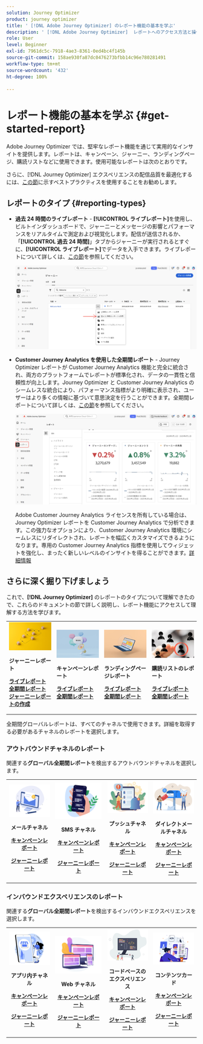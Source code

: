 ```yaml
---
solution: Journey Optimizer
product: journey optimizer
title: ' [!DNL Adobe Journey Optimizer] のレポート機能の基本を学ぶ'
description: ' [!DNL Adobe Journey Optimizer]  レポートへのアクセス方法と操作方法について説明します。'
role: User
level: Beginner
exl-id: 7961dc5c-7918-4ae3-8361-0ed4bc4f145b
source-git-commit: 158ae930fa87dc0476273bfbb14c96e780281491
workflow-type: tm+mt
source-wordcount: '432'
ht-degree: 100%

---
```


# レポート機能の基本を学ぶ {#get-started-report}

Adobe Journey Optimizer では、堅牢なレポート機能を通じて実用的なインサイトを提供します。レポートは、キャンペーン、ジャーニー、ランディングページ、購読リストなどに使用できます。使用可能なレポートは次のとおりです。

さらに、[!DNL Journey Optimizer] エクスペリエンスの配信品質を最適化するには、[この節](deliverability.md)に示すベストプラクティスを使用することをお勧めします。


## レポートのタイプ {#reporting-types}

* **過去 24 時間のライブレポート** - **[!UICONTROL ライブレポート]**&#x200B;を使用し、ビルトインダッシュボードで、ジャーニーとメッセージの影響とパフォーマンスをリアルタイムで測定および視覚化します。配信が送信されるか、「**[!UICONTROL 過去 24 時間]**」タブからジャーニーが実行されるとすぐに、**[!UICONTROL ライブレポート]**&#x200B;でデータを入手できます。ライブレポートについて詳しくは、[この節](live-report.md)を参照してください。

  ![](assets/report_journey.png)


* **Customer Journey Analytics を使用した全期間レポート** - Journey Optimizer レポートが Customer Journey Analytics 機能と完全に統合され、両方のプラットフォームでレポートが標準化され、データの一貫性と信頼性が向上します。Journey Optimizer と Customer Journey Analytics のシームレスな統合により、パフォーマンス指標がより明確に表示され、ユーザーはより多くの情報に基づいて意思決定を行うことができます。全期間レポートについて詳しくは、[この節](report-gs-cja.md)を参照してください。

  ![](assets/gs-cja-report-1.png)

  Adobe Customer Journey Analytics ライセンスを所有している場合は、Journey Optimizer レポートを Customer Journey Analytics で分析できます。この強力なオプションにより、Customer Journey Analytics 環境にシームレスにリダイレクトされ、レポートを幅広くカスタマイズできるようになります。専用の Customer Journey Analytics 指標を使用してウィジェットを強化し、まったく新しいレベルのインサイトを得ることができます。[詳細情報](report-cja-manage.md)


## さらに深く掘り下げましょう

これで、**[!DNL Journey Optimizer]** のレポートのタイプについて理解できたので、これらのドキュメントの節で詳しく説明し、レポート機能にアクセスして理解する方法を学びます。


<table style="table-layout:fixed"><tr style="border: 0;">
<td>
<img alt="ジャーニーレポート" src="../assets/do-not-localize/start-journey.jpeg">
<div>
<p><strong>ジャーニーレポート</strong></p>
</div>
<div>
<a href="journey-live-report.md"><strong>ライブレポート</strong></a>
</div>
<div>
<a href="journey-global-report-cja.md"><strong>全期間レポート</strong></a>
</div>
<div>
<a href="sharing-overview.md"><strong>ジャーニーレポートの作成</strong></a>
</div>
<p>
<p>
</td>
<td>
<img alt="キャンペーンレポート" src="../assets/do-not-localize/start-campaign.jpeg">
<div>
<p><strong>キャンペーンレポート</strong></p>
</div>
<div>
<a href="campaign-live-report.md"><strong>ライブレポート</strong></a>
</div>
<div>
<a href="campaign-global-report-cja.md"><strong>全期間レポート</strong></a>
</div>
<p>
<p>
</td>
<td>
<img alt="ランディングページレポート" src="../assets/do-not-localize/start-interface.jpeg">
<div>
<p><strong>ランディングページレポート</strong></p>
</div>
<div>
<a href="lp-report-live.md"><strong>ライブレポート</strong></a>
</div>
<div>
<a href="lp-report-global-cja.md"><strong>全期間レポート</strong></a>
</div>
<p>
<p>
</td>
<td>
<img alt="購読リストのレポート" src="../assets/do-not-localize/role.jpg">
<div>
<p><strong>購読リストのレポート</strong></p>
</div>
<div>
<a href="subscription-report-live.md"><strong>ライブレポート</strong></a>
</div>
<div>
<a href="subscription-report-global-cja.md"><strong>全期間レポート</strong></a>
</div>
<p>
<p>
</td>
</tr></table>


全期間グローバルレポートは、すべてのチャネルで使用できます。詳細を取得する必要があるチャネルのレポートを選択します。

### アウトバウンドチャネルのレポート

関連する&#x200B;**グローバル全期間レポート**&#x200B;を検出するアウトバウンドチャネルを選択します。

<table style="table-layout:fixed"><tr style="border: 0;">
<td><img alt="メール" src="../channels/assets/do-not-localize/email.png">
<div align="center"><p><strong>メールチャネル</strong></p><p><a href="campaign-global-report-cja-email.md"><strong>キャンペーンレポート</strong></a></p><p><a href="journey-global-report-cja-email.md"><strong>ジャーニーレポート</strong></a></p></div></td>
<td><a href="campaign-global-report-cja-sms.md"><img alt="SMS" src="../channels/assets/do-not-localize/sms.png"></a>
<div align="center"><p><strong>SMS チャネル</strong></p><p><a href="campaign-global-report-cja-sms.md"><strong>キャンペーンレポート</strong></a></p><p><a href="journey-global-report-cja-sms.md"><strong>ジャーニーレポート</strong></a></p></div></td>
<td><a href="campaign-global-report-cja-push.md"><img alt="プッシュ" src="../channels/assets/do-not-localize/push.png"></a>
<div align="center"><p><strong>プッシュチャネル</strong></p><p><a href="campaign-global-report-cja-push.md"><strong>キャンペーンレポート</strong></a></p><p><a href="journey-global-report-cja-push.md"><strong>ジャーニーレポート</strong></a></p></div></td>
<td><a href="campaign-global-report-cja-direct.md"><img alt="ダイレクトメール" src="../channels/assets/do-not-localize/direct-mail.jpg"></a>
<div align="center"><p><strong>ダイレクトメールチャネル</strong></p><p><a href="campaign-global-report-cja-direct.md"><strong>キャンペーンレポート</strong></a></p><p><a href="journey-global-report-cja-direct.md"><strong>ジャーニーレポート</strong></a></p></div></td>
</tr></table>

### インバウンドエクスペリエンスのレポート

関連する&#x200B;**グローバル全期間レポート**&#x200B;を検出するインバウンドエクスペリエンスを選択します。

<table style="table-layout:fixed"><tr style="border: 0;">
<td><img alt="アプリ内" src="../channels/assets/do-not-localize/inapp.jpg">
<div align="center"><p><strong>アプリ内チャネル</strong></p><p><a href="campaign-global-report-cja-inapp.md"><strong>キャンペーンレポート</strong></a></p><p><a href="journey-global-report-cja-inapp.md"><strong>ジャーニーレポート</strong></a></p></div></td>
<td><p><img alt="Web" src="../channels/assets/do-not-localize/web.jpg"></p>
<div align="center"><p><strong>Web チャネル</strong></p><p><a href="campaign-global-report-cja-web.md"><strong>キャンペーンレポート</strong></a></p><p><a href="journey-global-report-cja-web.md"><strong>ジャーニーレポート</strong></a></p></div></td>
<td><img alt="コードベースのエクスペリエンス" src="../channels/assets/do-not-localize/code.png">
<div align="center"><p><strong>コードベースのエクスペリエンス</strong></p><p><a href="campaign-global-report-cja-code.md"><strong>キャンペーンレポート</strong></a></p><p><a href="campaign-global-report-cja-code.md"><strong>ジャーニーレポート</strong></a></p></div></td>
<td><img alt="コンテンツカード" src="../channels/assets/do-not-localize/cards.png">
<div align="center"><p><strong>コンテンツカード</strong></p><p><a href="campaign-global-report-cja-content.md"><strong>キャンペーンレポート</strong></a></p><p><a href="journey-global-report-cja-content.md"><strong>ジャーニーレポート</strong></a></p></div></td>
</tr></table>
